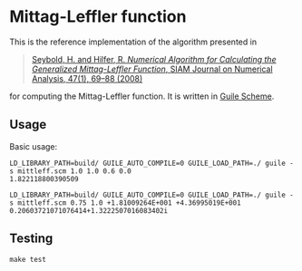 # Mittag-Leffler function

This is the reference implementation of the algorithm presented in

> [Seybold, H. and Hilfer, R. _Numerical Algorithm for Calculating the Generalized Mittag-Leffler Function_, SIAM Journal on Numerical Analysis, 47(1), 69–88 (2008)](https://doi.org/10.1137/070700280)

for computing the Mittag-Leffler function. It is written in [Guile Scheme](https://www.gnu.org/software/guile/).

## Usage

Basic usage:

```
LD_LIBRARY_PATH=build/ GUILE_AUTO_COMPILE=0 GUILE_LOAD_PATH=./ guile -s mittleff.scm 1.0 1.0 0.6 0.0
1.822118800390509

LD_LIBRARY_PATH=build/ GUILE_AUTO_COMPILE=0 GUILE_LOAD_PATH=./ guile -s mittleff.scm 0.75 1.0 +1.81009264E+001 +4.36995019E+001
0.20603721071076414+1.3222507016083402i
```

## Testing

```
make test
```

